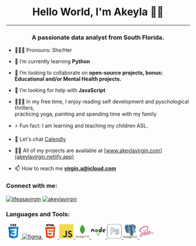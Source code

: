 
<b><h1 align="center">Hello World, I'm Akeyla 👋🏽</h1></b>
<hr>

<h3 align="center">A passionate data analyst from South Florida.</h3>

- 👩🏽‍🦱 Pronouns: She/Her

- 🌱 I’m currently learning **Python**

- 👯 I’m looking to collaborate on **open-source projects, bonus: Educational and/or Mental Health projects.**

- 🤝 I’m looking for help with **JavaScript**

- 🧘🏽‍♀️ In my free time, I enjoy reading self development and pyschological thrillers,<br>
practicing yoga, painting and spending time with my family

- ⚡ Fun fact: I am learning and teaching my children ASL. 

- 💬 Let's chat [Calendly](https://calendly.com/akeylavirgin)

- 👨‍💻 All of my projects are available at [www.akeylavirgin.com](akeylavirgin.netlify.app)

- 📫 How to reach me **virgin.a@icloud.com**

<h3 align="left">Connect with me:</h3>
<p align="left">
<a href="https://twitter.com/lifeasavirgin" target="blank"><img align="center" src="https://raw.githubusercontent.com/rahuldkjain/github-profile-readme-generator/master/src/images/icons/Social/twitter.svg" alt="lifeasavirgin" height="30" width="40" /></a>
<a href="https://linkedin.com/in/akeylavirgin" target="blank"><img align="center" src="https://raw.githubusercontent.com/rahuldkjain/github-profile-readme-generator/master/src/images/icons/Social/linked-in-alt.svg" alt="akeylavirgin" height="30" width="40" /></a>
</p>

<h3 align="left">Languages and Tools:</h3>
<p align="left"> <a href="https://www.w3schools.com/css/" target="_blank" rel="noreferrer"> <img src="https://raw.githubusercontent.com/devicons/devicon/master/icons/css3/css3-original-wordmark.svg" alt="css3" width="40" height="40"/> </a> <a href="https://www.figma.com/" target="_blank" rel="noreferrer"> <img src="https://www.vectorlogo.zone/logos/figma/figma-icon.svg" alt="figma" width="40" height="40"/> </a> <a href="https://www.w3.org/html/" target="_blank" rel="noreferrer"> <img src="https://raw.githubusercontent.com/devicons/devicon/master/icons/html5/html5-original-wordmark.svg" alt="html5" width="40" height="40"/> </a> <a href="https://developer.mozilla.org/en-US/docs/Web/JavaScript" target="_blank" rel="noreferrer"> <img src="https://raw.githubusercontent.com/devicons/devicon/master/icons/javascript/javascript-original.svg" alt="javascript" width="40" height="40"/> </a> <a href="https://www.mongodb.com/" target="_blank" rel="noreferrer"> <img src="https://raw.githubusercontent.com/devicons/devicon/master/icons/mongodb/mongodb-original-wordmark.svg" alt="mongodb" width="40" height="40"/> </a> <a href="https://nodejs.org" target="_blank" rel="noreferrer"> <img src="https://raw.githubusercontent.com/devicons/devicon/master/icons/nodejs/nodejs-original-wordmark.svg" alt="nodejs" width="40" height="40"/> </a> <a href="https://www.photoshop.com/en" target="_blank" rel="noreferrer"> <img src="https://raw.githubusercontent.com/devicons/devicon/master/icons/photoshop/photoshop-line.svg" alt="photoshop" width="40" height="40"/> </a> <a href="https://www.postgresql.org" target="_blank" rel="noreferrer"> <img src="https://raw.githubusercontent.com/devicons/devicon/master/icons/postgresql/postgresql-original-wordmark.svg" alt="postgresql" width="40" height="40"/> </a> <a href="https://sass-lang.com" target="_blank" rel="noreferrer"> <img src="https://raw.githubusercontent.com/devicons/devicon/master/icons/sass/sass-original.svg" alt="sass" width="40" height="40"/> </a> </p>
